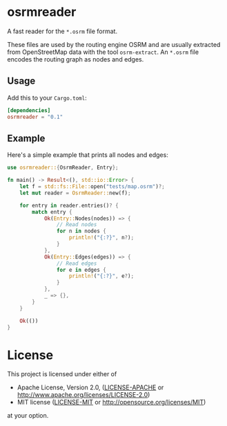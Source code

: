 osrmreader
==========

A fast reader for the `*.osrm` file format.

These files are used by the routing engine OSRM and are usually extracted from
OpenStreetMap data with the tool `osrm-extract`. An `*.osrm` file encodes the
routing graph as nodes and edges.

## Usage

Add this to your `Cargo.toml`:

```toml
[dependencies]
osrmreader = "0.1"
```

## Example

Here's a simple example that prints all nodes and edges:

```rust
use osrmreader::{OsrmReader, Entry};

fn main() -> Result<(), std::io::Error> {
    let f = std::fs::File::open("tests/map.osrm")?;
    let mut reader = OsrmReader::new(f);

    for entry in reader.entries()? {
        match entry {
            Ok(Entry::Nodes(nodes)) => {
                // Read nodes
                for n in nodes {
                    println!("{:?}", n?);
                }
            },
            Ok(Entry::Edges(edges)) => {
                // Read edges
                for e in edges {
                    println!("{:?}", e?);
                }
            },
            _ => {},
        }
    }

    Ok(())
}
```

# License

This project is licensed under either of

 * Apache License, Version 2.0, ([LICENSE-APACHE](LICENSE-APACHE) or
   http://www.apache.org/licenses/LICENSE-2.0)
 * MIT license ([LICENSE-MIT](LICENSE-MIT) or
   http://opensource.org/licenses/MIT)

at your option.
